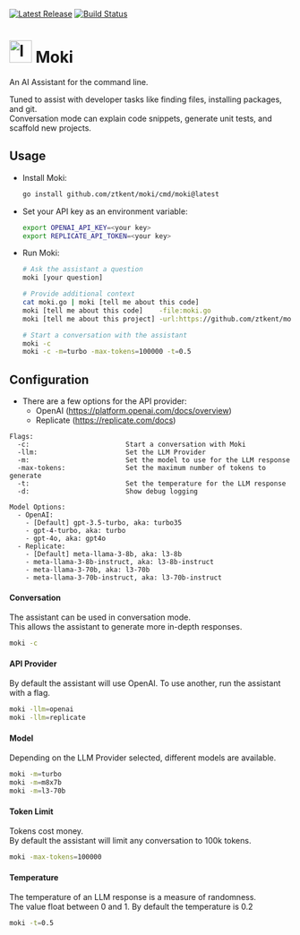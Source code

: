 <a href="https://github.com/ztkent/moki/tags"><img src="https://img.shields.io/github/v/tag/ztkent/moki.svg" alt="Latest Release"></a>
<a href="https://github.com/ztkent/moki/actions"><img src="https://github.com/ztkent/moki/actions/workflows/build.yml/badge.svg?branch=main" alt="Build Status"></a>

# <img width="40" alt="logo_moki" src="https://github.com/ztkent/moki/assets/7357311/f1dfb864-3c20-4384-898b-1acc4bb7c92f"> Moki

An AI Assistant for the command line.  

Tuned to assist with developer tasks like finding files, installing packages, and git.   
Conversation mode can explain code snippets, generate unit tests, and scaffold new projects.

## Usage
- Install Moki:  
  ```bash
  go install github.com/ztkent/moki/cmd/moki@latest
  ```
  
- Set your API key as an environment variable:
  ```bash
  export OPENAI_API_KEY=<your key>
  export REPLICATE_API_TOKEN=<your key>
  ```

- Run Moki:
  ```bash
  # Ask the assistant a question
  moki [your question]

  # Provide additional context
  cat moki.go | moki [tell me about this code]
  moki [tell me about this code]    -file:moki.go
  moki [tell me about this project] -url:https://github.com/ztkent/moki

  # Start a conversation with the assistant
  moki -c
  moki -c -m=turbo -max-tokens=100000 -t=0.5
  ```

## Configuration
- There are a few options for the API provider:  
  - OpenAI (https://platform.openai.com/docs/overview)  
  - Replicate (https://replicate.com/docs)
```
Flags:
  -c:                        Start a conversation with Moki
  -llm:                      Set the LLM Provider
  -m:                        Set the model to use for the LLM response
  -max-tokens:               Set the maximum number of tokens to generate
  -t:                        Set the temperature for the LLM response
  -d:                        Show debug logging

Model Options:
  - OpenAI:
    - [Default] gpt-3.5-turbo, aka: turbo35
    - gpt-4-turbo, aka: turbo
    - gpt-4o, aka: gpt4o
  - Replicate:
    - [Default] meta-llama-3-8b, aka: l3-8b
    - meta-llama-3-8b-instruct, aka: l3-8b-instruct
    - meta-llama-3-70b, aka: l3-70b
    - meta-llama-3-70b-instruct, aka: l3-70b-instruct
```

#### Conversation
The assistant can be used in conversation mode.  
This allows the assistant to generate more in-depth responses.
```bash
moki -c
```

#### API Provider
By default the assistant will use OpenAI. To use another, run the assistant with a flag. 
```bash
moki -llm=openai
moki -llm=replicate 
```

#### Model
Depending on the LLM Provider selected, different models are available.  
```bash
moki -m=turbo
moki -m=m8x7b
moki -m=l3-70b
```

#### Token Limit
Tokens cost money.   
By default the assistant will limit any conversation to 100k tokens.
```bash
moki -max-tokens=100000
```

#### Temperature
The temperature of an LLM response is a measure of randomness.   
The value float between 0 and 1. By default the temperature is 0.2
```bash
moki -t=0.5
```
